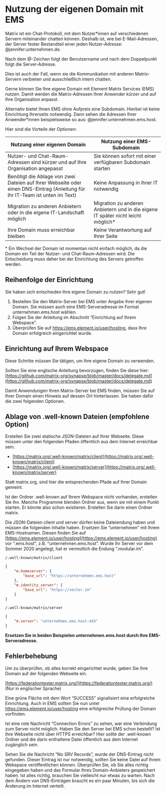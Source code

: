 # Nutzung der eigenen Domain mit EMS

Matrix ist ein Chat-Protokoll, mit dem Nutzer*innen auf verschiedenen Servern miteinander chatten können. Deshalb ist, wie bei E-Mail-Adressen, der Server fester Bestandteil einer jeden Nutzer-Adresse: @jennifer:unternehmen.de.

Nach dem @-Zeichen folgt der Benutzername und nach dem Doppelpunkt folgt die Server-Adresse.

Dies ist auch der Fall, wenn sie die Kommunikation mit anderen Matrix-Servern verbieten und ausschließlich intern chatten.

Gerne können Sie Ihre eigene Domain mit Element Matrix Services (EMS) nutzen. Damit werden die Matrix-Adressen Ihrer Anwender kürzer und auf Ihre Organisation anpasst.

Alternativ bietet Ihnen EMS ohne Aufpreis eine Subdomain. Hierbei ist keine Einrichtung Ihrerseits notwendig. Dann sehen die Adressen Ihrer Anwender*innen beispielsweise so aus: @jennifer:unternehmen.ems.host.

Hier sind die Vorteile der Optionen:

| Nutzung einer eigenen Domain                                                                                                 | Nutzung einer EMS-Subdomain                                                      |
| ---------------------------------------------------------------------------------------------------------------------------- | -------------------------------------------------------------------------------- |
| Nutzer- und Chat-Raum-Adressen sind kürzer und auf Ihre Organisation angepasst                                               | Sie können sofort mit einer verfügbaren Subdomain starten                        |
| Benötigt die Ablage von zwei Dateien auf Ihrer Webseite oder einen DNS-Eintrag (Anleitung für Ihr IT-Team ist unten im Text) | Keine Anpassung in Ihrer IT notwendig                                            |
| Migration zu anderen Anbietern oder in die eigene IT-Landschaft möglich                                                      | Migration zu anderen Anbietern und in die eigene IT später nicht leicht möglich* |
| Ihre Domain muss erreichbar bleiben                                                                                          | Keine Verantwortung auf Ihrer Seite                                              |

\* Ein Wechsel der Domain ist momentan nicht einfach möglich, da die Domain ein Teil der Nutzer- und Chat-Raum-Adressen wird. Die Entscheidung muss daher bei der Einrichtung des Servers getroffen werden.

## Reihenfolge der Einrichtung

Sie haben sich entschieden Ihre eigene Domain zu nutzen? Sehr gut!

1. Bestellen Sie den Matrix-Server bei EMS unter Angabe ihrer eigenen Domain. Sie müssen auch eine EMS-Serveradresse im Format unternehmen.ems.host wählen.
1. Folgen Sie der Anleitung im Abschnitt “Einrichtung auf Ihrem Webspace”.
1. Überprüfen Sie auf https://ems.element.io/user/hosting, dass Ihre Domain erfolgreich eingerichtet wurde.

## Einrichtung auf Ihrem Webspace

Diese Schritte müssen Sie tätigen, um Ihre eigene Domain zu verwenden.

Sollten Sie eine englische Anleitung bevorzugen, finden Sie diese hier:
[https://github.com/matrix-org/synapse/blob/master/docs/delegate.md](https://github.com/matrix-org/synapse/blob/master/docs/delegate.md)

Damit Anwendungen Ihren Matrix-Server bei EMS finden, müssen Sie auf Ihrer Domain einen Hinweis auf dessen Ort hinterlassen. Sie haben dafür die zwei folgenden Optionen.

## Ablage von .well-known Dateien (empfohlene Option)

Erstellen Sie zwei statische JSON-Dateien auf Ihrer Webseite. Diese müssen unter den folgenden Pfaden öffentlich aus dem Internet erreichbar sein.

- [https://matrix.org/.well-known/matrix/client](https://matrix.org/.well-known/matrix/client)
- [https://matrix.org/.well-known/matrix/server](https://matrix.org/.well-known/matrix/server)

Statt matrix.org, sind hier die entsprechenden Pfade auf Ihrer Domain gemeint.

Ist der Ordner .well-known auf Ihrem Webspace nicht vorhanden, erstellen Sie ihn. Manche Programme blenden Ordner aus, wenn sie mit einem Punkt starten. Er könnte also schon existieren. Erstellen Sie darin einen Ordner matrix.

Die JSON-Dateien client und server dürfen keine Dateiendung haben und müssen die folgenden Inhalte haben. Ersetzen Sie “unternehmen” mit Ihrem EMS-Hostnamen. Diesen finden Sie auf [https://ems.element.io/user/hosting](https://ems.element.io/user/hosting) vor “.ems.host”, z.B. “unternehmen.ems.host”. Wurde Ihr Server vor dem Sommer 2020 angelegt, hat er vermutlich die Endung “.modular.im”.

`/.well-known/matrix/client`

```json
{
    "m.homeserver": {
        "base_url": "https://unternehmen.ems.host"
    },
    "m.identity_server": {
        "base_url": "https://vector.im"
    }
}
```

`/.well-known/matrix/server`

```json
{
    "m.server": "unternehmen.ems.host:443"
}
```

**Ersetzen Sie in beiden Beispielen unternehmen.ems.host durch Ihre EMS-Serveradresse.**

## Fehlerbehebung

Um zu überprüfen, ob alles korrekt eingerichtet wurde, geben Sie Ihre Domain auf der folgenden Webseite ein.

[https://federationtester.matrix.org/](https://federationtester.matrix.org/) (Nur in englischer Sprache)

Eine grüne Fläche mit dem Wort “SUCCESS” signalisiert eine erfolgreiche Einrichtung. Auch in EMS sollten Sie nun unter https://ems.element.io/user/hosting eine erfolgreiche Prüfung der Domain vorfinden.

Ist eine rote Nachricht “Connection Errors” zu sehen, war eine Verbindung zum Server nicht möglich. Haben Sie den Server bei EMS schon bestellt? Ist Ihre Webseite nicht über HTTPS erreichbar? Hier sollte der .well-known Ordner und die darin enthaltene Datei öffentlich aus dem Internet zugänglich sein.

Sehen Sie die Nachricht “No SRV Records”, wurde der DNS-Eintrag nicht gefunden. Dieser Eintrag ist nur notwendig, sollten Sie keine Datei auf Ihrem Webspace veröffentlichen können. Überprüfen Sie, ob Sie alles richtig eingegeben haben und das Formular Ihres Domain-Anbieters gespeichert haben. Ist alles richtig, brauchen Sie vielleicht nur etwas zu warten. Nach dem Ändern von DNS-Einträgen braucht es ein paar Minuten, bis sich die Änderung im Internet verteilt.
